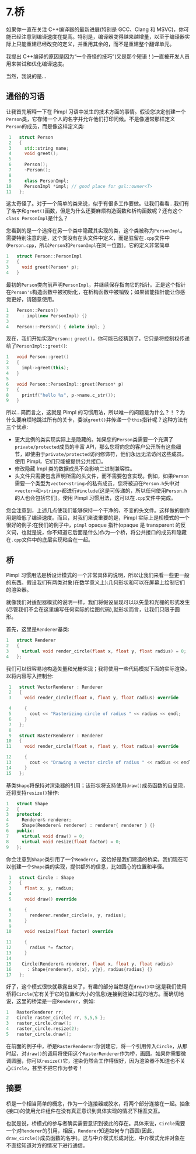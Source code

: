 # 7.桥

如果你一直在关注 C++编译器的最新进展(特别是 GCC、Clang 和 MSVC)，你可能已经注意到编译速度在提高。特别是，编译器变得越来越增量，以至于编译器实际上只能重建已经改变的定义，并重用其余的，而不是重建整个翻译单元。

我提出 C++编译的原因是因为“一个奇怪的技巧”(又是那个短语！)一直被开发人员用来尝试和优化编译速度。

当然，我说的是…

## 通俗的习语

让我首先解释一下在 Pimpl 习语中发生的技术方面的事情。假设您决定创建一个`Person`类，它存储一个人的名字并允许他们打印问候。不是像通常那样定义`Person`的成员，而是像这样定义类:

```cpp
 1   struct Person
 2   {
 3     std::string name;
 4     void greet();
 5
 6     Person();
 7     ~Person();
 8
 9     class PersonImpl;
10     PersonImpl *impl; // good place for gsl::owner<T>
11   };

```

这太奇怪了。对于一个简单的类来说，似乎有很多工作要做。让我们看看…我们有了名字和`greet()`函数，但是为什么还要麻烦构造函数和析构函数呢？还有这个`class PersonImpl`是什么？

您看到的是一个选择在另一个类中隐藏其实现的类，这个类被称为`PersonImpl`。需要特别注意的是，这个类没有在头文件中定义，而是驻留在`.cpp`文件中(`Person.cpp`，所以`Person`和`PersonImpl`在同一位置)。它的定义非常简单

```cpp
1   struct Person::PersonImpl
2   {
3     void greet(Person* p);
4   }

```

最初的`Person`类向前声明`PersonImpl`，并继续保存指向它的指针。正是这个指针在`Person's`构造函数中被初始化，在析构函数中被销毁；如果智能指针能让你感觉更好，请随意使用。

```cpp
1   Person::Person()
2     : impl(new PersonImpl) {}
3
4   Person::~Person() { delete impl; }

```

现在，我们开始实现`Person::` `greet()`，你可能已经猜到了，它只是将控制权传递给了`PersonImpl::greet()`:

```cpp
1   void Person::greet()
2   {
3     impl->greet(this);
4   }
5
6   void Person::PersonImpl::greet(Person* p)
7   {
8     printf("hello %s", p->name.c_str());
9   }

```

所以…简而言之，这就是 Pimpl 的习惯用法，所以唯一的问题是为什么？！？为什么要麻烦地跳过所有的关卡，委派`greet()`并传递一个`this`指针呢？这种方法有三个优点:

*   更大比例的类实现实际上是隐藏的。如果您的`Person`类需要一个充满了`private/protected`成员的丰富 API，那么您将向您的客户公开所有这些细节，即使由于`private/protected`访问修饰符，他们永远无法访问这些成员。使用 Pimpl，它们只能被提供公共接口。
*   修改隐藏 Impl 类的数据成员不会影响二进制兼容性。
*   头文件只需要包含声明所需的头文件，而不需要包含实现。例如，如果`Person`需要一个类型为`vector<string>`的私有成员，您将被迫在`Person.h`头中对`<vector>`和`<string>`都进行`#include`(这是可传递的，所以任何使用`Person.h`的人也会包括它们)。使用 Pimpl 习惯用法，这可以在`.cpp`文件中完成。

您会注意到，上述几点使我们能够保持一个干净的、不变的头文件。这样做的副作用是降低了编译速度。而且，对我们来说重要的是，Pimpl 实际上是桥模式的一个很好的例子:在我们的例子中，`pimpl` opaque 指针(opaque 是 transparent 的反义词，也就是说，你不知道它后面是什么)作为一个桥，将公共接口的成员和隐藏在`.cpp`文件中的底层实现粘合在一起。

## 桥

Pimpl 习惯用法是桥设计模式的一个非常具体的说明，所以让我们来看一些更一般的东西。假设我们有两类对象(在数学意义上):几何形状和可以在屏幕上绘制它们的渲染器。

就像我们对适配器模式的说明一样，我们将假设呈现可以以矢量和光栅的形式发生(尽管我们不会在这里编写任何实际的绘图代码),就形状而言，让我们只限于圆形。

首先，这里是`Renderer`基类:

```cpp
1   struct Renderer
2   {
3     virtual void render_circle(float x, float y, float radius) = 0;
4   };

```

我们可以很容易地构造矢量和光栅实现；我将使用一些代码模拟下面的实际渲染，以将内容写入控制台:

```cpp
 1   struct VectorRenderer : Renderer
 2   {
 3     void render_circle(float x, float y, float radius) override

 4     {
 5       cout << "Rasterizing circle of radius " << radius << endl;
 6     }
 7   };
 8
 9   struct RasterRenderer : Renderer
10   {
11     void render_circle(float x, float y, float radius) override

12     {
13       cout << "Drawing a vector circle of radius " << radius << endl;
14     }
15   };

```

基类`Shape`将保持对渲染器的引用；该形状将支持使用`draw()`成员函数的自呈现，还将支持`resize()`操作:

```cpp
1   struct Shape
2   {
3   protected:
4     Renderer& renderer;
5     Shape(Renderer& renderer) : renderer{ renderer } {}
6   public:
7     virtual void draw() = 0;
8     virtual void resize(float factor) = 0;
9   };

```

你会注意到`Shape`类引用了一个`Renderer`。这恰好是我们建造的桥梁。我们现在可以创建一个`Shape`类的实现，提供额外的信息，比如圆心的位置和半径。

```cpp
 1   struct Circle : Shape
 2   {
 3     float x, y, radius;
 4
 5     void draw() override

 6     {
 7       renderer.render_circle(x, y, radius);
 8     }
 9
10     void resize(float factor) override

11     {
12       radius *= factor;
13     }
14
15    Circle(Renderer& renderer, float x, float y, float radius)
16      : Shape{renderer}, x{x}, y{y}, radius{radius} {}
17   };

```

好了，这个模式很快就暴露出来了，有趣的部分当然是在`draw()`中:这是我们使用桥将`Circle`(它有关于它的位置和大小的信息)连接到渲染过程的地方。而确切地说，这里的桥梁是一座`Renderer`，例如:

```cpp
1   RasterRenderer rr;
2   Circle raster_circle{ rr, 5,5,5 };
3   raster_circle.draw();
4   raster_circle.resize(2);
5   raster_circle.draw();

```

在前面的例子中，桥是`RasterRenderer`:你创建它，将一个引用传入`Circle`，从那时起，对`draw()`的调用将使用这个`RasterRenderer`作为桥，画圆。如果你需要微调圆圈，你可以`resize()`它，渲染仍然会工作得很好，因为渲染器不知道也不关心`Circle`，甚至不把它作为参考！

## 摘要

桥是一个相当简单的概念，作为一个连接器或胶水，将两个部分连接在一起。抽象(接口)的使用允许组件在没有真正意识到具体实现的情况下相互交互。

也就是说，桥模式的参与者确实需要意识到彼此的存在。具体来说，`Circle`需要一个对`Renderer`的引用，相反，`Renderer`知道如何专门画圆(因此，`draw_circle()`成员函数的名字)。这与中介模式形成对比，中介模式允许对象在不直接知道对方的情况下进行通信。